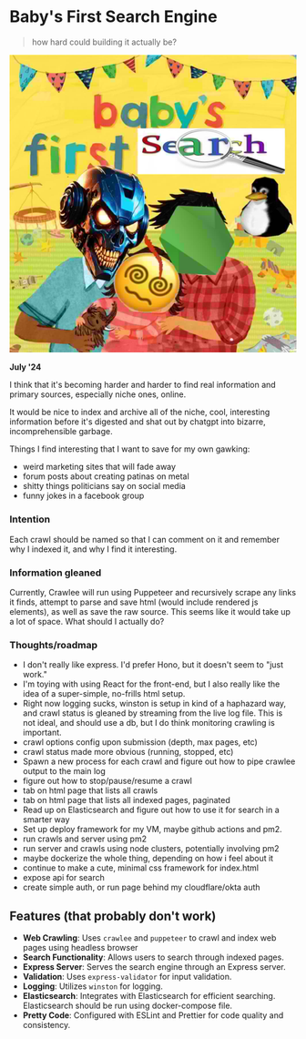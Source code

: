 # Baby's First Search Engine
> how hard could building it actually be?

![](./.github/logo-search.jpg)

**July '24**

I think that it's becoming harder and harder to find real information and primary sources, especially niche ones, online.

It would be nice to index and archive all of the niche, cool, interesting information before it's digested and shat out by chatgpt into bizarre, incomprehensible garbage.

Things I find interesting that I want to save for my own gawking:

 - weird marketing sites that will fade away
 - forum posts about creating patinas on metal 
 - shitty things politicians say on social media
 - funny jokes in a facebook group

### Intention
Each crawl should be named so that I can comment on it and remember why I indexed it, and why I find it interesting.

### Information gleaned
Currently, Crawlee will run using Puppeteer and recursively scrape any links it finds, attempt to parse and save html (would include rendered js elements), as well as save the raw source. This seems like it would take up a lot of space. What should I actually do?

### Thoughts/roadmap

- I don't really like express. I'd prefer Hono, but it doesn't seem to "just work." 
- I'm toying with using React for the front-end, but I also really like the idea of a super-simple, no-frills html setup.
- Right now logging sucks, winston is setup in kind of a haphazard way, and crawl status is gleaned by streaming from the live log file. This is not ideal, and should use a db, but I do think monitoring crawling is important.
- crawl options config upon submission (depth, max pages, etc)
- crawl status made more obvious (running, stopped, etc)
- Spawn a new process for each crawl and figure out how to pipe crawlee output to the main log
- figure out how to stop/pause/resume a crawl
- tab on html page that lists all crawls
- tab on html page that lists all indexed pages, paginated
- Read up on Elasticsearch and figure out how to use it for search in a smarter way
- Set up deploy framework for my VM, maybe github actions and pm2.
- run crawls and server using pm2
- run server and crawls using node clusters, potentially involving pm2
- maybe dockerize the whole thing, depending on how i feel about it
- continue to make a cute, minimal css framework for index.html
- expose api for search
- create simple auth, or run page behind my cloudflare/okta auth

## Features (that probably don't work)

- **Web Crawling**: Uses `crawlee` and `puppeteer` to crawl and index web pages using headless browser
- **Search Functionality**: Allows users to search through indexed pages.
- **Express Server**: Serves the search engine through an Express server.
- **Validation**: Uses `express-validator` for input validation.
- **Logging**: Utilizes `winston` for logging.
- **Elasticsearch**: Integrates with Elasticsearch for efficient searching. Elasticsearch should be run using docker-compose file.
- **Pretty Code**: Configured with ESLint and Prettier for code quality and consistency.
